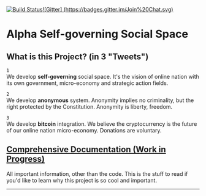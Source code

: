 [![Build Status](https://travis-ci.org/alpha-social-club/alpha-social-development.svg)](https://travis-ci.org/alpha-social-club/alpha-social-development)[![Gitter] (https://badges.gitter.im/Join%20Chat.svg)](https://gitter.im/alpha-social-club/alpha-social-development?utm_source=badge&utm_medium=badge&utm_campaign=pr-badge&utm_content=badge)

# Alpha Self-governing Social Space

<!--
* <a href="http://www.alphasocial.club" target="_blank">www.alphasocial.club</a> (blog only, for now). Login: `admin / Alpha.Omega`
-->

## What is this Project? (in 3 "Tweets")
`1`  
We develop **self-governing** social space. It's the vision of online nation with its own government, micro-economy and strategic action fields.  
  
`2`  
We develop **anonymous** system. Anonymity implies no criminality, but the right protected by the Constitution. Anonymity is liberty, freedom.  
  
`3`  
We develop **bitcoin** integration. We believe the cryptocurrency is the future of our online nation micro-economy. Donations are voluntary.

## [Comprehensive Documentation (Work in Progress)](Documentation)  
All important information, other than the code. This is the stuff to read if you'd like to learn why this project is so cool and important.   
<hr>


